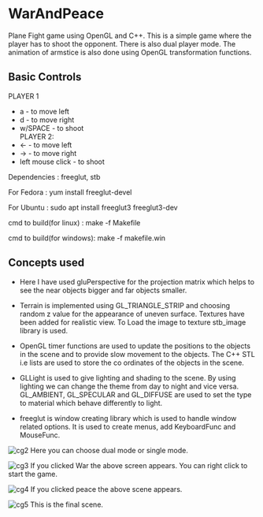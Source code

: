 # WarAndPeace
Plane Fight game using OpenGL and C++. This is a simple game where the player has to shoot the opponent. There is also dual player mode. The animation of armstice is also done using OpenGL transformation functions.

## Basic Controls
 PLAYER 1                 
- a - to move left      
- d - to move right     
- w/SPACE - to shoot    
 PLAYER 2:
- <- - to move left
- -> - to move right
- left mouse click - to shoot

Dependencies : freeglut, stb

For Fedora : yum install freeglut-devel

For Ubuntu : sudo apt install freeglut3 freeglut3-dev

cmd to build(for linux) : make -f Makefile

cmd to build(for windows): make -f makefile.win

## Concepts used
- Here I have used gluPerspective for the projection matrix which helps to see the near objects bigger and far objects smaller.

- Terrain is implemented using GL_TRIANGLE_STRIP and choosing random z value for the appearance of uneven surface. Textures have been added for realistic view. To Load the image to texture stb_image library is used. 

- OpenGL timer functions are used to update the positions to the objects in the scene and to provide slow movement to the objects. The C++ STL i.e lists are used to store the co ordinates of the objects in the scene.

- GLLight is used to give lighting and shading to the scene. By using lighting we can change the theme from day to night and vice versa. GL_AMBIENT, GL_SPECULAR and GL_DIFFUSE are used to set the type to material which behave differently to light.

- freeglut is window creating library which is used to handle window related options. It is used to create menus, add KeyboardFunc and MouseFunc. 

![cg2](https://user-images.githubusercontent.com/32369302/58040396-0ea97780-7b53-11e9-8cb9-959385ea8d88.PNG)
Here you can choose dual mode or single mode.

![cg3](https://user-images.githubusercontent.com/32369302/58040397-0f420e00-7b53-11e9-8cd8-e713a1ba3494.PNG)
If you clicked War the above screen appears. You can right click to start the game.

![cg4](https://user-images.githubusercontent.com/32369302/58040398-0f420e00-7b53-11e9-9f8d-f63d832f4d39.PNG)
If you clicked peace the above scene appears.

![cg5](https://user-images.githubusercontent.com/32369302/58040399-0f420e00-7b53-11e9-80d9-708fab7414cb.PNG)
This is the final scene.
